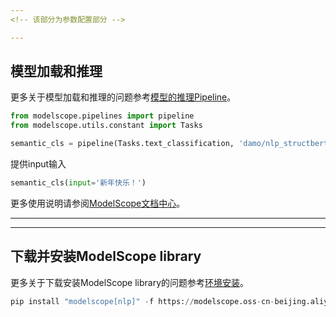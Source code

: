 ```yaml
---
<!-- 该部分为参数配置部分 -->

---
```

<!-- 公共内容部分  -->

## 模型加载和推理
更多关于模型加载和推理的问题参考[模型的推理Pipeline](https://modelscope.cn/docs/%E6%A8%A1%E5%9E%8B%E7%9A%84%E6%8E%A8%E7%90%86Pipeline)。

```python
from modelscope.pipelines import pipeline
from modelscope.utils.constant import Tasks

semantic_cls = pipeline(Tasks.text_classification, 'damo/nlp_structbert_emotion-classification_chinese-base', model_revision='v1.0.0')
```

提供input输入
```python
semantic_cls(input='新年快乐！')
```

更多使用说明请参阅[ModelScope文档中心](http://www.modelscope.cn/#/docs)。

---
<!-- 在线使用独有内容部分 -->

---
<!-- 本地使用独有内容部分 -->
## 下载并安装ModelScope library
更多关于下载安装ModelScope library的问题参考[环境安装](https://modelscope.cn/docs/%E7%8E%AF%E5%A2%83%E5%AE%89%E8%A3%85)。

```python
pip install "modelscope[nlp]" -f https://modelscope.oss-cn-beijing.aliyuncs.com/releases/repo.html
```
